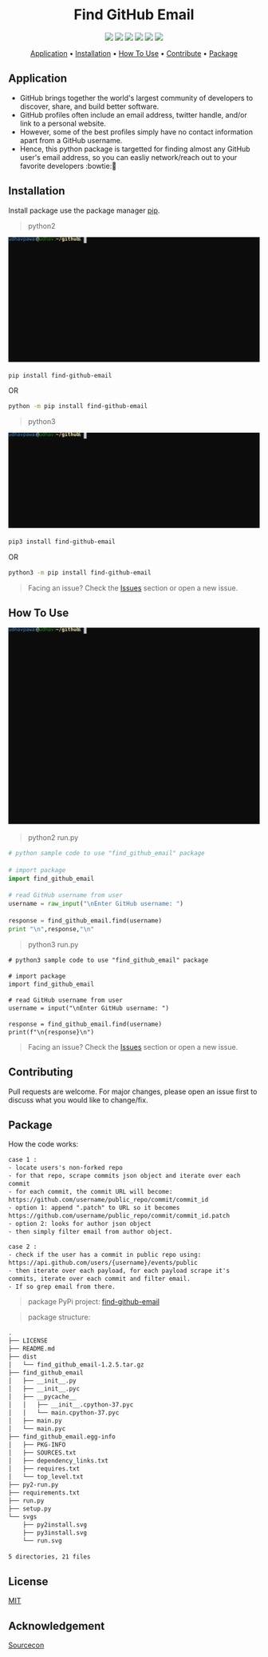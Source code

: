 <!-- Header -->
<h1 align="center">Find GitHub Email</h1>

<!-- Labels -->
<p align="center">
    <img src="https://img.shields.io/badge/package-pip-blue.svg?style=flat">
    <img src="https://img.shields.io/badge/version-1.2.4-blueviolet.svg?style=flat">
    <img src="https://img.shields.io/badge/code-python-orange.svg?style=flat">
    <img src="https://img.shields.io/badge/code-python3-yellow.svg?style=flat">
    <img src="https://img.shields.io/badge/build-passing-green.svg?style=flat">
    <img src="https://img.shields.io/badge/license-MIT-ff69b4.svg?style=flat">
</p>

<!-- Jumpers -->
<p align="center">
  <a href="#application">Application</a> •
  <a href="#installation">Installation</a> •
  <a href="#how-to-use">How To Use</a> •
  <a href="#contributing">Contribute</a> •
  <a href="#package">Package</a>
</p>

## Application

- GitHub brings together the world's largest community of developers to discover, share, and build better software. 
- GitHub profiles often include an email address, twitter handle, and/or link to a personal website. 
- However, some of the best profiles simply have no contact information apart from a GitHub username. 
- Hence, this python package is targetted for finding almost any GitHub user's email address, so you can easliy network/reach out to your favorite developers :bowtie::bow:

## Installation

Install package use the package manager [pip](https://pypi.org/project/find-github-email/).

> python2

![python](./svgs/py2install.svg)
```bash
pip install find-github-email
```
OR
```bash
python -m pip install find-github-email
```
> python3

![python3](./svgs/py3install.svg)

```bash
pip3 install find-github-email
```
OR
```bash
python3 -m pip install find-github-email
```
> Facing an issue? Check the [Issues](https://github.com/UdhavPawar/find_github_email/issues) section or open a new issue.


## How To Use

![example](./svgs/run.svg)

> python2 run.py
```python
# python sample code to use "find_github_email" package

# import package
import find_github_email

# read GitHub username from user
username = raw_input("\nEnter GitHub username: ")

response = find_github_email.find(username)
print "\n",response,"\n"
```
> python3 run.py
```python3
# python3 sample code to use "find_github_email" package

# import package
import find_github_email

# read GitHub username from user
username = input("\nEnter GitHub username: ")

response = find_github_email.find(username)
print(f"\n{response}\n")
```
> Facing an issue? Check the [Issues](https://github.com/UdhavPawar/find_github_email/issues) section or open a new issue.

## Contributing
Pull requests are welcome. For major changes, please open an issue first to discuss what you would like to change/fix.

## Package


How the code works:
```
case 1 :
- locate users's non-forked repo
- for that repo, scrape commits json object and iterate over each commit
- for each commit, the commit URL will become: https://github.com/username/public_repo/commit/commit_id
- option 1: append ".patch" to URL so it becomes https://github.com/username/public_repo/commit/commit_id.patch
- option 2: looks for author json object
- then simply filter email from author object.
```
```
case 2 : 
- check if the user has a commit in public repo using: https://api.github.com/users/{username}/events/public
- then iterate over each payload, for each payload scrape it's commits, iterate over each commit and filter email. 
- If so grep email from there.
```
> package PyPi project: [find-github-email](https://pypi.org/project/find-github-email/)

> package structure:
```
.
├── LICENSE
├── README.md
├── dist
│   └── find_github_email-1.2.5.tar.gz
├── find_github_email
│   ├── __init__.py
│   ├── __init__.pyc
│   ├── __pycache__
│   │   ├── __init__.cpython-37.pyc
│   │   └── main.cpython-37.pyc
│   ├── main.py
│   └── main.pyc
├── find_github_email.egg-info
│   ├── PKG-INFO
│   ├── SOURCES.txt
│   ├── dependency_links.txt
│   ├── requires.txt
│   └── top_level.txt
├── py2-run.py
├── requirements.txt
├── run.py
├── setup.py
└── svgs
    ├── py2install.svg
    ├── py3install.svg
    └── run.svg

5 directories, 21 files
```

## License
[MIT](https://github.com/UdhavPawar/find_github_email/blob/master/LICENSE)

## Acknowledgement 
[Sourcecon](https://www.sourcecon.com/how-to-find-almost-any-github-users-email-address/)
